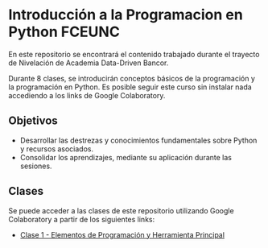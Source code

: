 # Introducción a la Programacion en Python FCEUNC
En este repositorio se encontrará el contenido trabajado durante el trayecto de Nivelación de Academia Data-Driven Bancor.

Durante 8 clases, se introducirán conceptos básicos de la programación y la programación en Python. Es posible seguir este curso sin instalar nada accediendo a los links de Google Colaboratory.

## Objetivos

- Desarrollar las destrezas y conocimientos fundamentales sobre Python y recursos asociados.
- Consolidar los aprendizajes, mediante su aplicación durante las sesiones.

## Clases
Se puede acceder a las clases de este repositorio utilizando Google Colaboratory a partir de los siguientes links:

- [Clase 1 - Elementos de Programación y Herramienta Principal](https://colab.research.google.com/github/martinezarraigadamaria/IntroduccionProgramacionPythonFCEUNC/blob/master/clases/Clase_1.ipynb)


